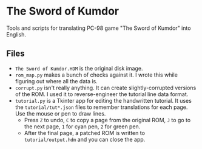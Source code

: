 # The Sword of Kumdor

Tools and scripts for translating PC-98 game "The Sword of Kumdor" into English.

## Files

* `The Sword of Kumdor.HDM` is the original disk image.
* `rom_map.py` makes a bunch of checks against it. I wrote this while figuring out where all the data is.
* `corrupt.py` isn't really anything. It can create slightly-corrupted versions of the ROM. I used it to reverse-engineer the tutorial line data format.
* `tutorial.py` is a Tkinter app for editing the handwritten tutorial. It uses the `tutorial/tut*.json` files to remember translations for each page. Use the mouse or pen to draw lines.
  * Press `Z` to undo, `C` to copy a page from the original ROM, `J` to go to the next page, `1` for cyan pen, `2` for green pen.
  * After the final page, a patched ROM is written to `tutorial/output.hdm` and you can close the app.
